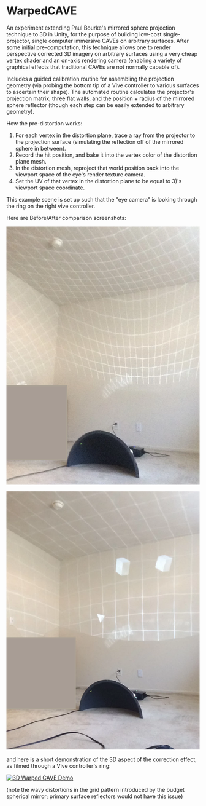 WarpedCAVE
=====================

An experiment extending Paul Bourke's mirrored sphere projection technique to 3D in Unity, for the purpose of building low-cost single-projector, single computer immersive CAVEs on arbitrary surfaces.  After some initial pre-computation, this technique allows one to render perspective corrected 3D imagery on arbitrary surfaces using a very cheap vertex shader and an on-axis rendering camera (enabling a variety of graphical effects that traditional CAVEs are not normally capable of).

Includes a guided calibration routine for assembling the projection geometry (via probing the bottom tip of a Vive controller to various surfaces to ascertain their shape).   The automated routine calculates the projector's projection matrix, three flat walls, and the position + radius of the mirrored sphere reflector (though each step can be easily extended to arbitrary geometry).


How the pre-distortion works:
1) For each vertex in the distortion plane, trace a ray from the projector to the projection surface (simulating the reflection off of the mirrored sphere in between).
2) Record the hit position, and bake it into the vertex color of the distortion plane mesh.
3) In the distortion mesh, reproject that world position back into the viewport space of the eye's render texture camera.
4) Set the UV of that vertex in the distortion plane to be equal to 3)'s viewport space coordinate.


This example scene is set up such that the "eye camera" is looking through the ring on the right vive controller.

Here are Before/After comparison screenshots:

![Before](/Images/Before.png?raw=true "Before")

![After](/Images/After.png?raw=true "After")

and here is a short demonstration of the 3D aspect of the correction effect, as filmed through a Vive controller's ring:

[![3D Warped CAVE Demo](http://img.youtube.com/vi/IcZejDUULB8/0.jpg)](http://www.youtube.com/watch?v=IcZejDUULB8)

(note the wavy distortions in the grid pattern introduced by the budget spherical mirror; primary surface reflectors would not have this issue)
